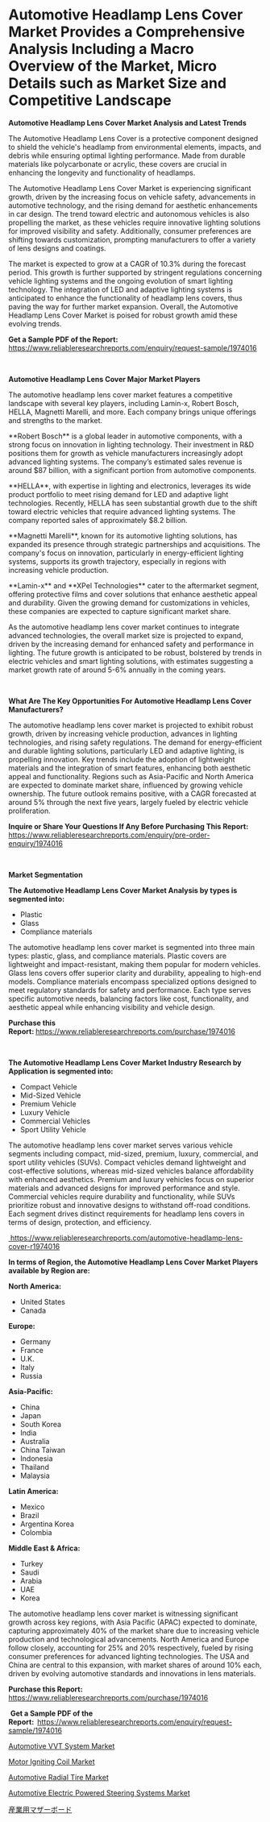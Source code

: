 <p><h1>Automotive Headlamp Lens Cover Market Provides a Comprehensive Analysis Including a Macro Overview of the Market, Micro Details such as Market Size and Competitive Landscape</h1></p><p><strong>Automotive Headlamp Lens Cover Market Analysis and Latest Trends</strong></p>
<p><p>The Automotive Headlamp Lens Cover is a protective component designed to shield the vehicle's headlamp from environmental elements, impacts, and debris while ensuring optimal lighting performance. Made from durable materials like polycarbonate or acrylic, these covers are crucial in enhancing the longevity and functionality of headlamps. </p><p>The Automotive Headlamp Lens Cover Market is experiencing significant growth, driven by the increasing focus on vehicle safety, advancements in automotive technology, and the rising demand for aesthetic enhancements in car design. The trend toward electric and autonomous vehicles is also propelling the market, as these vehicles require innovative lighting solutions for improved visibility and safety. Additionally, consumer preferences are shifting towards customization, prompting manufacturers to offer a variety of lens designs and coatings.</p><p>The market is expected to grow at a CAGR of 10.3% during the forecast period. This growth is further supported by stringent regulations concerning vehicle lighting systems and the ongoing evolution of smart lighting technology. The integration of LED and adaptive lighting systems is anticipated to enhance the functionality of headlamp lens covers, thus paving the way for further market expansion. Overall, the Automotive Headlamp Lens Cover Market is poised for robust growth amid these evolving trends.</p></p>
<p><strong>Get a Sample PDF of the Report:&nbsp;</strong> <a href="https://www.reliableresearchreports.com/enquiry/request-sample/1974016?utm_campaign=48&utm_medium=2&utm_source=Github&utm_content=ia&utm_term=31032025&utm_id=automotive-headlamp-lens-cover">https://www.reliableresearchreports.com/enquiry/request-sample/1974016</a></p>
<p>&nbsp;</p>
<p><strong>Automotive Headlamp Lens Cover Major Market Players</strong></p>
<p><p>The automotive headlamp lens cover market features a competitive landscape with several key players, including Lamin-x, Robert Bosch, HELLA, Magnetti Marelli, and more. Each company brings unique offerings and strengths to the market.</p><p>**Robert Bosch** is a global leader in automotive components, with a strong focus on innovation in lighting technology. Their investment in R&D positions them for growth as vehicle manufacturers increasingly adopt advanced lighting systems. The company’s estimated sales revenue is around $87 billion, with a significant portion from automotive components.</p><p>**HELLA**, with expertise in lighting and electronics, leverages its wide product portfolio to meet rising demand for LED and adaptive light technologies. Recently, HELLA has seen substantial growth due to the shift toward electric vehicles that require advanced lighting systems. The company reported sales of approximately $8.2 billion.</p><p>**Magnetti Marelli**, known for its automotive lighting solutions, has expanded its presence through strategic partnerships and acquisitions. The company's focus on innovation, particularly in energy-efficient lighting systems, supports its growth trajectory, especially in regions with increasing vehicle production. </p><p>**Lamin-x** and **XPel Technologies** cater to the aftermarket segment, offering protective films and cover solutions that enhance aesthetic appeal and durability. Given the growing demand for customizations in vehicles, these companies are expected to capture significant market share.</p><p>As the automotive headlamp lens cover market continues to integrate advanced technologies, the overall market size is projected to expand, driven by the increasing demand for enhanced safety and performance in lighting. The future growth is anticipated to be robust, bolstered by trends in electric vehicles and smart lighting solutions, with estimates suggesting a market growth rate of around 5-6% annually in the coming years.</p></p>
<p>&nbsp;</p>
<p><strong>What Are The Key Opportunities For Automotive Headlamp Lens Cover Manufacturers?</strong></p>
<p><p>The automotive headlamp lens cover market is projected to exhibit robust growth, driven by increasing vehicle production, advances in lighting technologies, and rising safety regulations. The demand for energy-efficient and durable lighting solutions, particularly LED and adaptive lighting, is propelling innovation. Key trends include the adoption of lightweight materials and the integration of smart features, enhancing both aesthetic appeal and functionality. Regions such as Asia-Pacific and North America are expected to dominate market share, influenced by growing vehicle ownership. The future outlook remains positive, with a CAGR forecasted at around 5% through the next five years, largely fueled by electric vehicle proliferation.</p></p>
<p><strong>Inquire or Share Your Questions If Any Before Purchasing This Report:</strong> <a href="https://www.reliableresearchreports.com/enquiry/pre-order-enquiry/1974016?utm_campaign=48&utm_medium=2&utm_source=Github&utm_content=ia&utm_term=31032025&utm_id=automotive-headlamp-lens-cover">https://www.reliableresearchreports.com/enquiry/pre-order-enquiry/1974016</a></p>
<p>&nbsp;</p>
<p><strong>Market Segmentation</strong></p>
<p><strong>The Automotive Headlamp Lens Cover Market Analysis by types is segmented into:</strong></p>
<p><ul><li>Plastic</li><li>Glass</li><li>Compliance materials</li></ul></p>
<p><p>The automotive headlamp lens cover market is segmented into three main types: plastic, glass, and compliance materials. Plastic covers are lightweight and impact-resistant, making them popular for modern vehicles. Glass lens covers offer superior clarity and durability, appealing to high-end models. Compliance materials encompass specialized options designed to meet regulatory standards for safety and performance. Each type serves specific automotive needs, balancing factors like cost, functionality, and aesthetic appeal while enhancing visibility and vehicle design.</p></p>
<p><strong>Purchase this Report:&nbsp;</strong><a href="https://www.reliableresearchreports.com/purchase/1974016?utm_campaign=48&utm_medium=2&utm_source=Github&utm_content=ia&utm_term=31032025&utm_id=automotive-headlamp-lens-cover">https://www.reliableresearchreports.com/purchase/1974016</a></p>
<p>&nbsp;</p>
<p><strong>The Automotive Headlamp Lens Cover Market Industry Research by Application is segmented into:</strong></p>
<p><ul><li>Compact Vehicle</li><li>Mid-Sized Vehicle</li><li>Premium Vehicle</li><li>Luxury Vehicle</li><li>Commercial Vehicles</li><li>Sport Utility Vehicle</li></ul></p>
<p><p>The automotive headlamp lens cover market serves various vehicle segments including compact, mid-sized, premium, luxury, commercial, and sport utility vehicles (SUVs). Compact vehicles demand lightweight and cost-effective solutions, whereas mid-sized vehicles balance affordability with enhanced aesthetics. Premium and luxury vehicles focus on superior materials and advanced designs for improved performance and style. Commercial vehicles require durability and functionality, while SUVs prioritize robust and innovative designs to withstand off-road conditions. Each segment drives distinct requirements for headlamp lens covers in terms of design, protection, and efficiency.</p></p>
<p><a href="https://www.reliableresearchreports.com/automotive-headlamp-lens-cover-r1974016?utm_campaign=48&utm_medium=2&utm_source=Github&utm_content=ia&utm_term=31032025&utm_id=automotive-headlamp-lens-cover">&nbsp;https://www.reliableresearchreports.com/automotive-headlamp-lens-cover-r1974016</a></p>
<p><strong>In terms of Region, the Automotive Headlamp Lens Cover Market Players available by Region are:</strong></p>
<p>
    <p> <strong> North America: </strong>
        <ul>
            <li>United States</li>
            <li>Canada</li>
        </ul>
        </p> 
    <p> <strong> Europe: </strong>
        <ul>
            <li>Germany</li>
            <li>France</li>
            <li>U.K.</li>
            <li>Italy</li>
            <li>Russia</li>
        </ul>
        </p> 
    <p> <strong> Asia-Pacific: </strong>
        <ul>
            <li>China</li>
            <li>Japan</li>
            <li>South Korea</li>
            <li>India</li>
            <li>Australia</li>
            <li>China Taiwan</li>
            <li>Indonesia</li>
            <li>Thailand</li>
            <li>Malaysia</li>
        </ul>
        </p> 
    <p> <strong> Latin America: </strong>
        <ul>
            <li>Mexico</li>
            <li>Brazil</li>
            <li>Argentina Korea</li>
            <li>Colombia</li>
        </ul>
        </p> 
    <p> <strong> Middle East & Africa: </strong>
        <ul>
            <li>Turkey</li>
            <li>Saudi</li>
            <li>Arabia</li>
            <li>UAE</li>
            <li>Korea</li>
        </ul>
    </p>
    </p>
<p><p>The automotive headlamp lens cover market is witnessing significant growth across key regions, with Asia Pacific (APAC) expected to dominate, capturing approximately 40% of the market share due to increasing vehicle production and technological advancements. North America and Europe follow closely, accounting for 25% and 20% respectively, fueled by rising consumer preferences for advanced lighting technologies. The USA and China are central to this expansion, with market shares of around 10% each, driven by evolving automotive standards and innovations in lens materials.</p></p>
<p><strong>Purchase this Report: </strong><a href="https://www.reliableresearchreports.com/purchase/1974016?utm_campaign=48&utm_medium=2&utm_source=Github&utm_content=ia&utm_term=31032025&utm_id=automotive-headlamp-lens-cover">https://www.reliableresearchreports.com/purchase/1974016</a></p>
<p>&nbsp;<strong>Get a Sample PDF of the Report:&nbsp;&nbsp;</strong><a href="https://www.reliableresearchreports.com/enquiry/request-sample/1974016?utm_campaign=48&utm_medium=2&utm_source=Github&utm_content=ia&utm_term=31032025&utm_id=automotive-headlamp-lens-cover">https://www.reliableresearchreports.com/enquiry/request-sample/1974016</a></p>
<p><strong></strong></p>
<p><p><a href="https://github.com/variothonia/Market-Research-Report-List-1/blob/main/automotive-vvt-system-market.md?utm_campaign=48&utm_medium=2&utm_source=Github&utm_content=ia&utm_term=31032025&utm_id=automotive-headlamp-lens-cover">Automotive VVT System Market</a></p><p><a href="https://github.com/kaforarvero/Market-Research-Report-List-1/blob/main/motor-igniting-coil-market.md?utm_campaign=48&utm_medium=2&utm_source=Github&utm_content=ia&utm_term=31032025&utm_id=automotive-headlamp-lens-cover">Motor Igniting Coil Market</a></p><p><a href="https://github.com/djihencygnel74/Market-Research-Report-List-1/blob/main/automotive-radial-tire-market.md?utm_campaign=48&utm_medium=2&utm_source=Github&utm_content=ia&utm_term=31032025&utm_id=automotive-headlamp-lens-cover">Automotive Radial Tire Market</a></p><p><a href="https://github.com/berkemiars2j/Market-Research-Report-List-1/blob/main/automotive-electric-powered-steering-systems-market.md?utm_campaign=48&utm_medium=2&utm_source=Github&utm_content=ia&utm_term=31032025&utm_id=automotive-headlamp-lens-cover">Automotive Electric Powered Steering Systems Market</a></p><p><a href="https://github.com/lababdou/Market-Research-Report-List-7/blob/main/380139951111.md?utm_campaign=48&utm_medium=2&utm_source=Github&utm_content=ia&utm_term=31032025&utm_id=automotive-headlamp-lens-cover">産業用マザーボード</a></p></p>